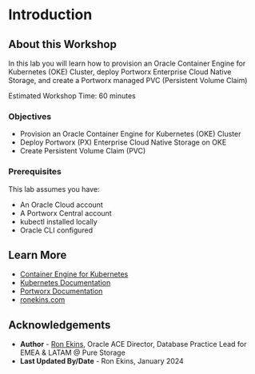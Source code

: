 # Introduction

## About this Workshop

In this lab you will learn how to provision an Oracle Container Engine for Kubernetes (OKE) Cluster, deploy Portworx Enterprise Cloud Native Storage, and create a Portworx managed PVC (Persistent Volume Claim)

Estimated Workshop Time: 60 minutes

### Objectives

* Provision an Oracle Container Engine for Kubernetes (OKE) Cluster
* Deploy Portworx (PX) Enterprise Cloud Native Storage on OKE
* Create Persistent Volume Claim (PVC)

### Prerequisites

This lab assumes you have:

* An Oracle Cloud account
* A Portworx Central account
* kubectl installed locally
* Oracle CLI configured

## Learn More

* [Container Engine for Kubernetes](https://docs.oracle.com/en-us/iaas/Content/ContEng/home.htm)
* [Kubernetes Documentation](https://kubernetes.io/docs/home/)
* [Portworx Documentation](https://docs.portworx.com/portworx-enterprise/)
* [ronekins.com](https://ronekins.com/)

## Acknowledgements

* **Author** - [Ron Ekins](https://ace.oracle.com/apex/ace/profile/ronekins), Oracle ACE Director, Database Practice Lead for EMEA & LATAM @ Pure Storage
* **Last Updated By/Date** - Ron Ekins, January 2024
